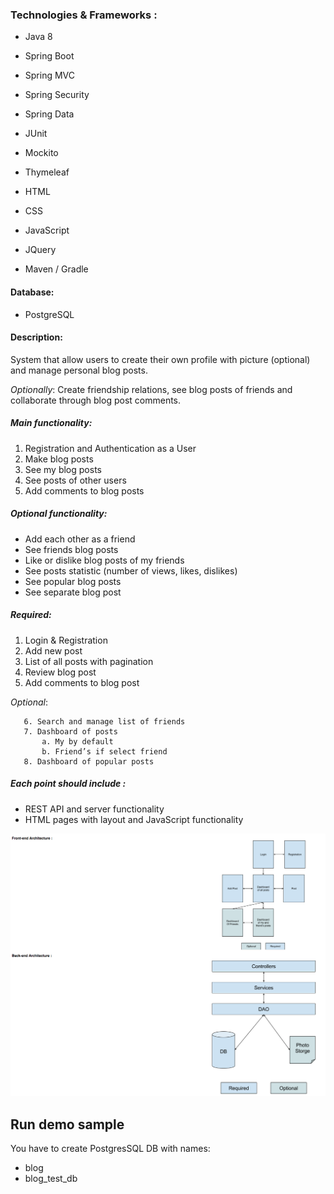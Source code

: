 ### Technologies & Frameworks :

* Java 8
* Spring Boot
* Spring MVC
* Spring Security
* Spring Data

* JUnit
* Mockito
* Thymeleaf

* HTML
* CSS
* JavaScript
* JQuery

* Maven / Gradle

#### Database:

* PostgreSQL

#### Description:

System that allow users to create their own profile with picture (optional) and manage personal blog posts. 

_Optionally_: Create friendship relations, see blog posts of friends and collaborate through blog post comments.

##### Main functionality:

1. Registration and Authentication as a User
2. Make blog posts
3. See my blog posts
4. See posts of other users
5. Add comments to blog posts

##### Optional functionality:

* Add each other as a friend
* See friends blog posts
* Like or dislike blog posts of my friends
* See posts statistic (number of views, likes, dislikes)
* See popular blog posts
* See separate blog post

##### Required:

1. Login & Registration
2. Add new post
3. List of all posts with pagination
4. Review blog post
5. Add comments to blog post

_Optional_:

       6. Search and manage list of friends
       7. Dashboard of posts
           a. My by default
           b. Friend’s if select friend
       8. Dashboard of popular posts

##### Each point should include :

* REST API and server functionality
* HTML pages with layout and JavaScript functionality

![Front-end and Back-end Architecture](frontend-backend%20view.png)


## Run demo sample
You have to create PostgresSQL DB with names: 

 - blog
 - blog_test_db
